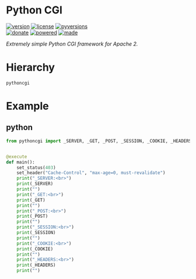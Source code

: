 # Python CGI

<badges>[![version](https://img.shields.io/pypi/v/pythoncgi.svg)](https://pypi.org/project/pythoncgi/)
[![license](https://img.shields.io/pypi/l/pythoncgi.svg)](https://pypi.org/project/pythoncgi/)
[![pyversions](https://img.shields.io/pypi/pyversions/pythoncgi.svg)](https://pypi.org/project/pythoncgi/)  
[![donate](https://img.shields.io/badge/Donate-Paypal-0070ba.svg)](https://paypal.me/foxe6)
[![powered](https://img.shields.io/badge/Powered%20by-UTF8-red.svg)](https://paypal.me/foxe6)
[![made](https://img.shields.io/badge/Made%20with-PyCharm-red.svg)](https://paypal.me/foxe6)
</badges>

<i>Extremely simple Python CGI framework for Apache 2.</i>

# Hierarchy

```
pythoncgi
```

# Example

## python
```python
from pythoncgi import _SERVER, _GET, _POST, _SESSION, _COOKIE, _HEADERS, set_status, set_header, execute, print


@execute
def main():
    set_status(403)
    set_header("Cache-Control", "max-age=0, must-revalidate")
    print("_SERVER:<br>")
    print(_SERVER)
    print("")
    print("_GET:<br>")
    print(_GET)
    print("")
    print("_POST:<br>")
    print(_POST)
    print("")
    print("_SESSION:<br>")
    print(_SESSION)
    print("")
    print("_COOKIE:<br>")
    print(_COOKIE)
    print("")
    print("_HEADERS:<br>")
    print(_HEADERS)
    print("")

```
